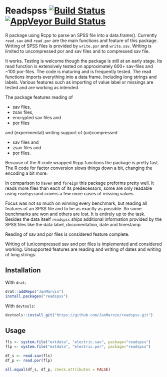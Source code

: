# Readspss [![Build Status](https://travis-ci.org/JanMarvin/readspss.svg?branch=master)](https://travis-ci.org/JanMarvin/readspss) [![AppVeyor Build Status](https://ci.appveyor.com/api/projects/status/github/JanMarvin/readspss?branch=master&svg=true)](https://ci.appveyor.com/project/JanMarvin/readspss)

R package using Rcpp to parse an SPSS file into a data.frame(). Currently 
`read.sav` and `read.por` are the main functions and feature of this package.
Writing of SPSS files is provided by `write.por` and `write.sav`. Writing is
limited to uncompressed por and sav files and to compressed sav file.

It works. Testing is welcome though the package is still at an early stage. Its
read function is extensively tested on approximately 600+ sav-files and ~100
por-files. The code is maturing and is frequently tested. The read functions
imports everything into a data frame. Including long strings and labels. Various
features such as importing of value label or missings are tested and are working
as intended.

The package features reading of

* sav files,
* zsav files,
* encrypted sav files and
* por files

and (experimental) writing support of (un)compressed

* sav files and
* zsav files and
* por files.

Because of the R code wrapped Rcpp functions the package is pretty fast. The 
R code for factor conversion slows things down a bit, changing the encoding a
bit more.

In comparison to `haven` and `foreign` this package preforms pretty well. It
reads more files than each of its predecessors, some are only readable using
`readspss`and covers a few more cases of missing values.

Focus was not so much on winning every benchmark, but reading all features of
an SPSS file and to be as exactly as possible. So some benchmarks are
won and others are lost. It is entirely up to the task. Besides the data
itself `readspss` ships additional information provided by the SPSS files like
the data label, documentation, date and timestamp.

Reading of sav and por files is considered feature complete.

Writing of (un)compressed sav and por files is implemented and considered 
working. Unsupported features are reading and writing of dates and writing of
long strings.

## Installation

With `drat`:
```R
drat::addRepo("JanMarvin")
install.packages("readspss")
```

With `devtools`:
```R
devtools::install_git("https://github.com/JanMarvin/readspss.git")
```

## Usage

```R
fls <- system.file("extdata", "electric.sav", package="readspss")
flp <- system.file("extdata", "electric.por", package="readspss")

df_s <- read.sav(fls)
df_p <- read.por(flp)

all.equal(df_s, df_p, check.attributes = FALSE)
```
